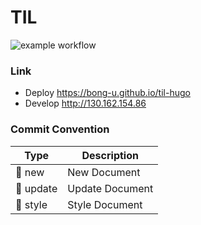 # TIL

![example workflow](https://github.com/bong-u/til-hugo/actions/workflows/hugo.yml/badge.svg)


### Link
* Deploy https://bong-u.github.io/til-hugo
* Develop http://130.162.154.86

### Commit Convention
| Type          | Description |
|---------------|-------------|
| 📝 new        | New Document |
| 📝 update     | Update Document |
| 🎨 style      | Style Document |
